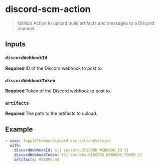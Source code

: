 # discord-scm-action
> GitHub Action to upload build artifacts and messages to a Discord channel.

## Inputs

### `discordWebhookId`
**Required** ID of the Discord webhook to post to.

### `discordWebhookToken`
**Required** Token of the Discord webhook to post to.

### `artifacts`
**Required** The path to the artifacts to upload.

## Example

```yaml
- uses: ToppleTheNun/discord-scm-action@version
  with:
    discordWebhookId: ${{ secrets.DISCORD_WEBHOOK_ID }}
    discordWebhookToken: ${{ secrets.DISCORD_WEBHOOK_TOKEN }}
    artifacts: README.md
```
